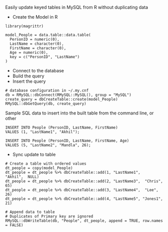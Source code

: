 Easily update keyed tables in MySQL from R without duplicating data

 - Create the Model in R
```
library(magrittr)

model_People = data.table::data.table(
  PersonID = numeric(0),
  LastName = character(0),
  FirstName = character(0),
  Age = numeric(0),
  key = c("PersonID", "LastName")
)
```
 - Connect to the database
 - Build the query
 - Insert the query

```
# database configuration in ~/.my.cnf
db = RMySQL::dbConnect(RMySQL::MySQL(), group = "MySQL")
create_query = dbCreateTable::create(model_People)
RMySQL::dbGetQuery(db, create_query)
```
Sample SQL data to insert into the built table from the command line, or other
```
INSERT INTO People (PersonID, LastName, FirstName)
VALUES (1, "LastName1", "Akhil");

INSERT INTO People (PersonID, LastName, FirstName, Age)
VALUES (5, "LastName2", "Mandla", 26);
```

 - Sync update to table
```
# Create a table with ordered values
dt_people = copy(model_People)
dt_people = dt_people %>% dbCreateTable::add(1, "LastName1",    "Akhil",  NULL)
dt_people = dt_people %>% dbCreateTable::add(2, "LastName3",  "Chris",  65)
dt_people = dt_people %>% dbCreateTable::add(3, "LastName4",  "Lee",    26)
dt_people = dt_people %>% dbCreateTable::add(4, "LastName5", "Jones1", 21)

# Append data to table
# Duplicates of Primary key are ignored
RMySQL::dbWriteTable(db, "People", dt_people, append = TRUE, row.names = FALSE)
```
